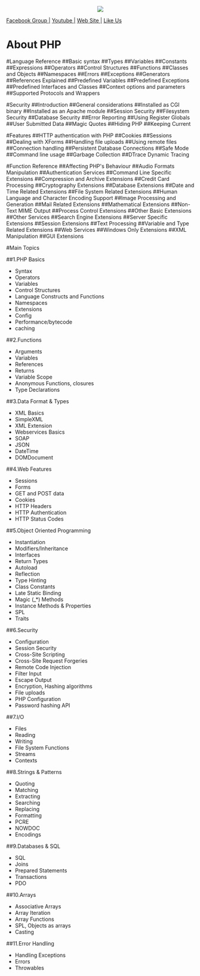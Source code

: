 <p align="center">

<img src="https://user-images.githubusercontent.com/29582239/72261392-eec54780-363e-11ea-8904-961cc27520f1.png">
</p>

<p><a href="https://www.facebook.com/groups/fullstackwebdevelopment/" rel="nofollow">Facebook Group |</a>
<a href="https://youtube.com/fullstackweb" rel="nofollow">Youtube  |</a>
<a href="http://www.sumon-it.com" rel="nofollow">Web Site |</a>
<a href="https://www.facebook.com/csesumonpro" rel="nofollow">Like Us</a></p>

# About PHP

#Language Reference
##Basic syntax
##Types
##Variables
##Constants
##Expressions
##Operators
##Control Structures
##Functions
##Classes and Objects
##Namespaces
##Errors
##Exceptions
##Generators
##References Explained
##Predefined Variables
##Predefined Exceptions
##Predefined Interfaces and Classes
##Context options and parameters
##Supported Protocols and Wrappers

#Security
##Introduction
##General considerations
##Installed as CGI binary
##Installed as an Apache module
##Session Security
##Filesystem Security
##Database Security
##Error Reporting
##Using Register Globals
##User Submitted Data
##Magic Quotes
##Hiding PHP
##Keeping Current

#Features
##HTTP authentication with PHP
##Cookies
##Sessions
##Dealing with XForms
##Handling file uploads
##Using remote files
##Connection handling
##Persistent Database Connections
##Safe Mode
##Command line usage
##Garbage Collection
##DTrace Dynamic Tracing

#Function Reference
##Affecting PHP's Behaviour
##Audio Formats Manipulation
##Authentication Services
##Command Line Specific Extensions
##Compression and Archive Extensions
##Credit Card Processing
##Cryptography Extensions
##Database Extensions
##Date and Time Related Extensions
##File System Related Extensions
##Human Language and Character Encoding Support
##Image Processing and Generation
##Mail Related Extensions
##Mathematical Extensions
##Non-​Text MIME Output
##Process Control Extensions
##Other Basic Extensions
##Other Services
##Search Engine Extensions
##Server Specific Extensions
##Session Extensions
##Text Processing
##Variable and Type Related Extensions
##Web Services
##Windows Only Extensions
##XML Manipulation
##GUI Extensions

#Main Topics

##1.PHP Basics
<ul>
    <li>Syntax</li>
    <li>Operators</li>
    <li>Variables</li>
    <li>Control Structures</li>
    <li>Language Constructs and Functions</li>
    <li>Namespaces </li>
    <li>Extensions</li>
    <li>Config</li>
    <li>Performance/bytecode</li>
    <li>caching</li>
</ul>

##2.Functions
<ul>
    <li>Arguments</li>
    <li>Variables</li>
    <li>References</li>
    <li>Returns</li>
    <li>Variable Scope</li>
    <li>Anonymous Functions, closures</li>
    <li>Type Declarations</li>
</ul>

##3.Data Format & Types
<ul>
    <li>XML Basics</li>
    <li>SimpleXML</li>
    <li>XML Extension</li>
    <li>Webservices Basics</li>
    <li>SOAP</li>
    <li>JSON </li>
    <li>DateTime </li>
    <li>DOMDocument </li>
</ul>

##4.Web Features
<ul>
	<li>Sessions</li>
	<li>Forms</li>
	<li>GET and POST data</li>
	<li>Cookies</li>
	<li>HTTP Headers</li>
	<li>HTTP Authentication</li>
	<li>HTTP Status Codes</li>
</ul>

##5.Object Oriented Programming
<ul>
	<li>Instantiation</li>
	<li>Modifiers/Inheritance</li>
	<li>Interfaces</li>
	<li>Return Types</li>
	<li>Autoload</li>
	<li>Reflection</li>
	<li>Type Hinting</li>
	<li>Class Constants</li>
	<li>Late Static Binding</li>
	<li>Magic (_*) Methods</li>
	<li>Instance Methods & Properties</li>
	<li>SPL</li>
	<li>Traits </li>
</ul>

##6.Security
<ul>
	<li>Configuration</li>
	<li>Session Security</li>
	<li>Cross-Site Scripting</li>
	<li>Cross-Site Request Forgeries</li>
	<li>Remote Code Injection</li>
	<li>Filter Input</li>
	<li>Escape Output</li>
	<li>Encryption, Hashing algorithms</li>
	<li>File uploads</li>
	<li>PHP Configuration</li>
	<li>Password hashing API </li>
</ul>

##7.I/O
<ul>
	<li>Files</li>
	<li>Reading</li>
	<li>Writing</li>
	<li>File System Functions</li>
	<li>Streams</li>
	<li>Contexts</li>
</ul>

##8.Strings & Patterns
<ul>
	<li>Quoting</li>
	<li>Matching</li>
	<li>Extracting</li>
	<li>Searching</li>
	<li>Replacing</li>
	<li>Formatting</li>
	<li>PCRE</li>
	<li>NOWDOC</li>
	<li>Encodings</li>
</ul>

##9.Databases & SQL
<ul>
	<li>SQL</li>
	<li>Joins</li>
	<li>Prepared Statements</li>
	<li>Transactions</li>
	<li>PDO</li>
</ul>

##10.Arrays
<ul>
	<li>Associative Arrays</li>
	<li>Array Iteration</li>
	<li>Array Functions</li>
	<li>SPL, Objects as arrays </li>
	<li>Casting</li>
</ul>

##11.Error Handling
<ul>
	<li>Handling Exceptions</li>
	<li>Errors</li>
	<li>Throwables</li>
</ul>


